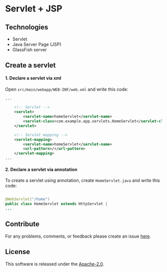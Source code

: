 # Servlet + JSP

## Technologies
- Servlet
- Java Server Page (JSP)
- GlassFish server

## Create a servlet

#### 1. Declare a servlet via xml
Open `src/main/webapp/WEB-INF/web.xml` and write this code:
```xml
...

    <!-- Servlet -->
    <servlet>
        <servlet-name>homeServlet</servlet-name>
        <servlet-class>com.example.app.servlets.HomeServlet</servlet-class>
    </servlet>

    <!-- Servlet mapping -->
    <servlet-mapping>
        <servlet-name>homeServlet</servlet-name>
        <url-pattern>/</url-pattern>
    </servlet-mapping>
...
```

#### 2. Declare a servlet via annotation
To create a servlet using annotation, create `HomeServlet.java` and write this code:
```java

@WebServlet("/home")
public class HomeServlet extends HttpServlet {
...
```

## Contribute
For any problems, comments, or feedback please create an issue [here](https://github.com/egnaf/servlet-jsp-example/issues).
<br>

## License
This software is released under the [Apache-2.0](http://www.apache.org/licenses/LICENSE-2.0.txt).

